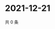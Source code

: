 # 2021-12-21

共 0 条

<!-- BEGIN WEIBO -->
<!-- 最后更新时间 Tue Dec 21 2021 01:14:59 GMT+0800 (China Standard Time) -->

<!-- END WEIBO -->
